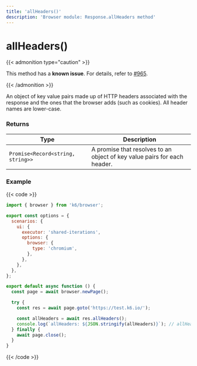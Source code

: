 ```yaml
---
title: 'allHeaders()'
description: 'Browser module: Response.allHeaders method'
---
```


# allHeaders()

{{< admonition type="caution" >}}

This method has a **known issue**. For details, refer to [#965](https://github.com/grafana/xk6-browser/issues/965).

{{< /admonition >}}

An object of key value pairs made up of HTTP headers associated with the response and the ones that the browser adds (such as cookies). All header names are lower-case.

### Returns

| Type                              | Description                                                              |
| --------------------------------- | ------------------------------------------------------------------------ |
| `Promise<Record<string, string>>` | A promise that resolves to an object of key value pairs for each header. |

### Example

{{< code >}}

```javascript
import { browser } from 'k6/browser';

export const options = {
  scenarios: {
    ui: {
      executor: 'shared-iterations',
      options: {
        browser: {
          type: 'chromium',
        },
      },
    },
  },
};

export default async function () {
  const page = await browser.newPage();

  try {
    const res = await page.goto('https://test.k6.io/');

    const allHeaders = await res.allHeaders();
    console.log(`allHeaders: ${JSON.stringify(allHeaders)}`); // allHeaders: {"transfer-encoding":"chunked"...}
  } finally {
    await page.close();
  }
}
```

{{< /code >}}
